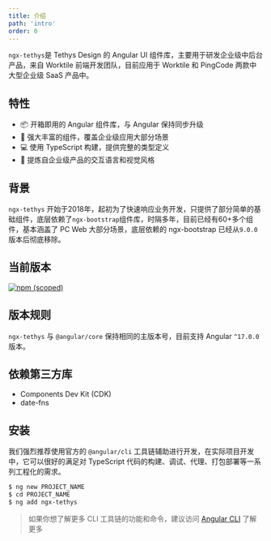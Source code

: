 ```yaml
---
title: 介绍
path: 'intro'
order: 0
---
```


`ngx-tethys`是 Tethys Design 的 Angular UI 组件库，主要用于研发企业级中后台产品，来自 Worktile 前端开发团队，目前应用于 Worktile 和 PingCode 两款中大型企业级 SaaS 产品中。

## 特性
- 📦 开箱即用的 Angular 组件库，与 Angular 保持同步升级
- 🚀 强大丰富的组件，覆盖企业级应用大部分场景
- 💻 使用 TypeScript 构建，提供完整的类型定义
- 🏡 提炼自企业级产品的交互语言和视觉风格

## 背景
`ngx-tethys` 开始于2018年，起初为了快速响应业务开发，只提供了部分简单的基础组件，底层依赖了`ngx-bootstrap`组件库，时隔多年，目前已经有60+多个组件，基本涵盖了 PC Web 大部分场景，底层依赖的 ngx-bootstrap 已经从`9.0.0`版本后彻底移除。

## 当前版本
[![npm (scoped)](https://img.shields.io/npm/v/ngx-tethys?style=flat-square)](https://www.npmjs.com/package/ngx-tethys)

## 版本规则
`ngx-tethys` 与 `@angular/core` 保持相同的主版本号，目前支持 Angular `^17.0.0` 版本。

## 依赖第三方库
- Components Dev Kit (CDK)
- date-fns

## 安装
我们强烈推荐使用官方的 `@angular/cli` 工具链辅助进行开发，在实际项目开发中，它可以很好的满足对 TypeScript 代码的构建、调试、代理、打包部署等一系列工程化的需求。

```bash
$ ng new PROJECT_NAME
$ cd PROJECT_NAME
$ ng add ngx-tethys
```
> 如果你想了解更多 CLI 工具链的功能和命令，建议访问 [Angular CLI](https://github.com/angular/angular-cli) 了解更多

